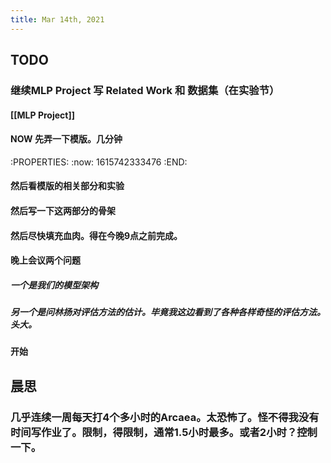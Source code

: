 ```yaml
---
title: Mar 14th, 2021
---
```


## TODO
### 继续MLP Project 写 Related Work 和 数据集（在实验节）
#### [[MLP Project]]
#### NOW 先弄一下模版。几分钟
:PROPERTIES:
:now: 1615742333476
:END:
#### 然后看模版的相关部分和实验
#### 然后写一下这两部分的骨架
#### 然后尽快填充血肉。得在今晚9点之前完成。
#### 晚上会议两个问题
##### 一个是我们的模型架构
##### 另一个是问林扬对评估方法的估计。毕竟我这边看到了各种各样奇怪的评估方法。头大。
#### 开始
## 晨思
### 几乎连续一周每天打4个多小时的Arcaea。太恐怖了。怪不得我没有时间写作业了。限制，得限制，通常1.5小时最多。或者2小时？控制一下。
##
